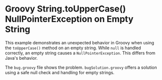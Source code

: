 # Groovy String.toUpperCase() NullPointerException on Empty String

This example demonstrates an unexpected behavior in Groovy when using the `toUpperCase()` method on an empty string.  While `null` is handled correctly, an empty string causes a `NullPointerException`. This differs from Java's behavior.

The `bug.groovy` file shows the problem.  `bugSolution.groovy` offers a solution using a safe null check and handling for empty strings.
